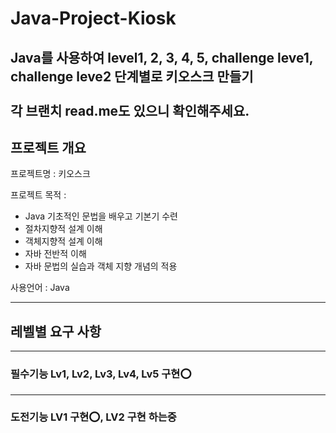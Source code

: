 # Java-Project-Kiosk

Java를 사용하여 level1, 2, 3, 4, 5, challenge leve1, challenge leve2 단계별로 키오스크 만들기
<br>
<br>
각 브랜치 read.me도 있으니 확인해주세요.
-------

## 프로젝트 개요

프로젝트명 : 키오스크 <br>

프로젝트 목적 :

- Java 기초적인 문법을 배우고 기본기 수련
- 절차지향적 설계 이해
- 객체지향적 설계 이해
- 자바 전반적 이해
- 자바 문법의 실습과 객체 지향 개념의 적용

사용언어 : Java

-----

## 레벨별 요구 사항

-----
### 필수기능 Lv1, Lv2, Lv3, Lv4, Lv5 구현⭕<br>

---
### 도전기능 LV1 구현⭕, LV2   구현 하는중 <br>


